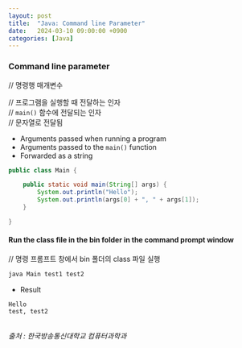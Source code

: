 ```yaml
---
layout: post
title:  "Java: Command line Parameter"
date:   2024-03-10 09:00:00 +0900
categories: [Java]
---
```


### Command line parameter   
// 명령행 매개변수   
   
// 프로그램을 실행할 때 전달하는 인자   
// `main()` 함수에 전달되는 인자   
// 문자열로 전달됨   
- Arguments passed when running a program   
- Arguments passed to the `main()` function   
- Forwarded as a string   
   
```java
public class Main {

	public static void main(String[] args) {
		System.out.println("Hello");
		System.out.println(args[0] + ", " + args[1]);
	}

}
```
   
#### Run the class file in the bin folder in the command prompt window   
// 명령 프롬프트 창에서 bin 폴더의 class 파일 실행   
   
```cmd
java Main test1 test2
```
   
- Result   
   
```
Hello
test, test2
```
   
<br />
<cite>출처 : 한국방송통신대학교 컴퓨터과학과</cite>
